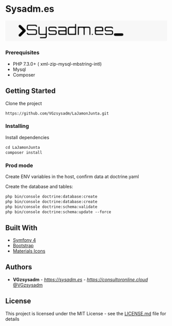 # Sysadm.es

![Alt text](new-1-1024x131.jpg?raw=true "Sysadm.es")

### Prerequisites

* PHP 7.3.0+ ( xml-zip-mysql-mbstring-intl)
* Mysql
* Composer

## Getting Started

Clone the project

```
https://github.com/VGzsysadm/LaJamonJunta.git
```
### Installing

Install dependencies

```
cd LaJamonJunta
composer install
```
### Prod mode

Create ENV variables in the host, confirm data at doctrine.yaml

Create the database and tables:

```
php bin/console doctrine:database:create
php bin/console doctrine:database:create
php bin/console doctrine:schema:validate
php bin/console doctrine:schema:update --force
```

## Built With

* [Symfony 4](https://symfony.com/doc/current/index.html)
* [Bootstrap](https://getbootstrap.com/docs/4.1/getting-started/introduction/)
* [Materials Icons](https://material.io/design)

## Authors

* **VGzsysadm** - *https://sysadm.es* - *https://consultoronline.cloud* [@VGzsysadm](https://github.com/VGzsysadm)

## License

This project is licensed under the MIT License - see the [LICENSE.md](https://github.com/VGzsysadm/Inventory-app/blob/master/LICENSE.md) file for details


